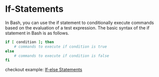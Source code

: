 # If-Statements

In Bash, you can use the if statement to conditionally execute commands based on the evaluation of a test expression. The basic syntax of the if statement in Bash is as follows.

```bash
if [ condition ]; then
    # commands to execute if condition is true
else
    # commands to execute if condition is false
fi
```

checkout example: [If-else Statements](myscript.sh)


